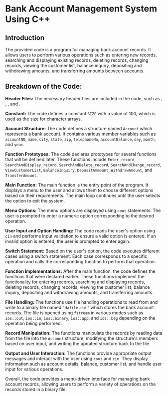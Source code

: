 
<h1><b>Bank Account Management System Using C++</b></h1>
<h2><b>Introduction</b></h2>
The provided code is a program for managing bank account records. It allows users to perform various operations such as entering new records, searching and displaying existing records, deleting records, changing records, viewing the customer list, balance inquiry, depositing and withdrawing amounts, and transferring amounts between accounts.
<h2><b>Breakdown of the Code:</b></h2>
<b>Header Files:</b> The necessary header files are included in the code, such as <code><iostream></code>, <code><fstream></code>, <code><iomanip></code>, and <code><string></code>.

<b>Constant:</b> The code defines a constant <code>SIZE</code> with a value of 100, which is used as the size for character arrays.

<b>Account Structure:</b> The code defines a structure named <code>Account</code> which represents a bank account. It contains various member variables such as <code>accountNO</code>, <code>name</code>, <code>city</code>, <code>state</code>, <code>zip</code>, <code>telephoneNo</code>, <code>accountBalance</code>, <code>day</code>, <code>month</code>, and <code>year</code>.

<b>Function Prototypes:</b> The code declares prototypes for several functions that will be defined later. These functions include <code>Enter_record</code>, <code>SearchAndDisplay_record</code>, <code>SearchAndDelete_record</code>, <code>SearchAndChange_record</code>, <code>ViewCustomerList</code>, <code>BalanceInquiry</code>, <code>DepositAmmount</code>, <code>WithdrawAmount</code>, and <code>TransferAmount</code>.

<b>Main Function:</b> The main function is the entry point of the program. It displays a menu to the user and allows them to choose different options based on their requirements. The main loop continues until the user selects the option to exit the system.

<b>Menu Options:</b> The menu options are displayed using <code>cout</code> statements. The user is prompted to enter a numeric option corresponding to the desired operation.

<b>User Input and Option Handling:</b> The code reads the user's option using <code>cin</code> and performs input validation to ensure a valid option is entered. If an invalid option is entered, the user is prompted to enter again.

<b>Switch Statement:</b> Based on the user's option, the code executes different cases using a switch statement. Each case corresponds to a specific operation and calls the corresponding function to perform that operation.

<b>Function Implementations:</b> After the main function, the code defines the functions that were declared earlier. These functions implement the functionality for entering records, searching and displaying records, deleting records, changing records, viewing the customer list, balance inquiry, depositing and withdrawing amounts, and transferring amounts.

<b>File Handling:</b> The functions use file handling operations to read from and write to a binary file named <code>"dafile.dat"</code> which stores the bank account records. The file is opened using <code>fstream</code> in various modes such as <code>ios::out</code>, <code>ios::in</code>, <code>ios::binary</code>, <code>ios::app</code>, and <code>ios::beg</code> depending on the operation being performed.

<b>Record Manipulation:</b> The functions manipulate the records by reading data from the file into the <code>Account</code> structure, modifying the structure's members based on user input, and writing the updated structure back to the file.

<b>Output and User Interaction:</b> The functions provide appropriate output messages and interact with the user using <code>cout</code> and <code>cin</code>. They display information such as account details, balance, customer list, and handle user input for various operations.

Overall, the code provides a menu-driven interface for managing bank account records, allowing users to perform a variety of operations on the records stored in a binary file.
